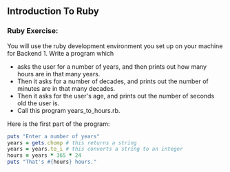 ## Introduction To Ruby

### Ruby Exercise: 
You will use the ruby development environment you set up on your machine for Backend 1.
Write a program which 
- asks the user for a number of years, and then prints out how many hours are in that many years. 
- Then it asks for a number of decades, and prints out the number of minutes are in that many decades. 
- Then it asks for the user's age, and prints out the number of seconds old the user is. 
- Call this program years_to_hours.rb.

Here is the first part of the program:
```ruby
puts "Enter a number of years"
years = gets.chomp # this returns a string
years = years.to_i # this converts a string to an integer
hours = years * 365 * 24
puts "That's #{hours} hours."
```


